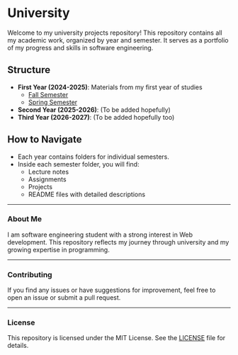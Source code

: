 # University

Welcome to my university projects repository! This repository contains all my academic work, organized by year and semester. It serves as a portfolio of my progress and skills in software engineering.

## Structure
- **First Year (2024-2025)**: Materials from my first year of studies
  - [Fall Semester](first_year/fall_semester)
  - [Spring Semester](first_year/spring_semester)
- **Second Year (2025-2026)**: (To be added hopefully)
- **Third Year (2026-2027)**: (To be added hopefully too)

## How to Navigate
- Each year contains folders for individual semesters.
- Inside each semester folder, you will find:
  - Lecture notes
  - Assignments
  - Projects
  - README files with detailed descriptions

---

### **About Me**
I am software engineering student with a strong interest in Web development. This repository reflects my journey through university and my growing expertise in programming.

---

### **Contributing**
If you find any issues or have suggestions for improvement, feel free to open an issue or submit a pull request.

---

### **License**
This repository is licensed under the MIT License. See the [LICENSE](LICENSE) file for details.
